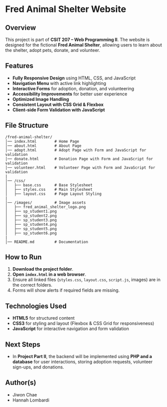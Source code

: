 # Fred Animal Shelter Website

## Overview
This project is part of **CSIT 207 – Web Programming II**. The website is designed for the fictional **Fred Animal Shelter**, allowing users to learn about the shelter, adopt pets, donate, and volunteer.

## Features
- **Fully Responsive Design** using HTML, CSS, and JavaScript
- **Navigation Menu** with active link highlighting
- **Interactive Forms** for adoption, donation, and volunteering
- **Accessibility Improvements** for better user experience
- **Optimized Image Handling**
- **Consistent Layout with CSS Grid & Flexbox**
- **Client-side Form Validation with JavaScript**

## File Structure
```
/fred-animal-shelter/
│── index.html        # Home Page
│── about.html        # About Page
│── adopt.html        # Adopt Page with Form and JavaScript for validation
│── donate.html       # Donation Page with Form and JavaScript for validation
│── volunteer.html    # Volunteer Page with Form and JavaScript for validation
|
│── /css/
│   ├── base.css      # Base Stylesheet
│   ├── styles.css    # Main Stylesheet
│   ├── layout.css    # Page Layout Styling
|
│── /images/          # Image assets
│   ├── fred_animal_shelter_logo.png
│   ├── sp_student1.png 
│   ├── sp_student2.png 
│   ├── sp_student3.png 
│   ├── sp_student4.png 
│   ├── sp_student5.png 
│   ├── sp_student6.png
|
│── README.md         # Documentation
```

## How to Run
1. **Download the project folder**.
2. **Open `index.html` in a web browser**.
3. Ensure all linked files (`styles.css`, `layout.css`, `script.js`, images) are in the correct folders.
4. Forms will show alerts if required fields are missing.

## Technologies Used
- **HTML5** for structured content
- **CSS3** for styling and layout (Flexbox & CSS Grid for responsiveness)
- **JavaScript** for interactive navigation and form validation

## Next Steps
- In **Project Part II**, the backend will be implemented using **PHP and a database** for user interactions, storing adoption requests, volunteer sign-ups, and donations.

## Author(s)
- Jiwon Chae
- Hannah Lombardi
